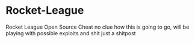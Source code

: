 # Rocket-League
Rocket League Open Source Cheat no clue how this is going to go, will be playing with possible exploits and shit just a shitpost
